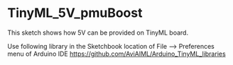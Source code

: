 # TinyML_5V_pmuBoost
This sketch shows how 5V can be provided on TinyML board.

Use following library in the Sketchbook location of File --> Preferences menu of Arduino IDE
https://github.com/AviAIML/Arduino_TinyML_libraries
